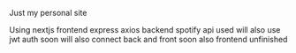 Just my personal site

Using nextjs frontend
express axios backend
spotify api used
will also use jwt auth soon
will also connect back and front soon
also frontend unfinished
